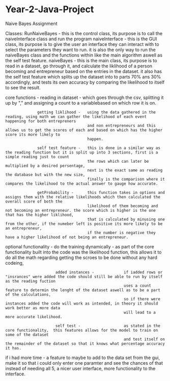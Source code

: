 # Year-2-Java-Project
Naive Bayes Assignment

Classes:
RunNaiveBayes -   this is the control class, its purpose is to call the naiveInterface class and run the program
naiveInterface -  this is the GUI class, its purpose is to give the user an interface they can interact with to select the parameters they want to run.
                  it is also the only way to run the naiveBayes class and the functions within like the main algorithm aswell as the self test feature.
naiveBayes -      this is the main class, its purpose is to read in a dataset, go through it, and calculate the liklihood of a person becoming and entrepreneur based on
                  the entries in the dataset. it also has the self test feature which splits up the dataset into to parts 70% ans 30% accordingly, and tests its own
                  accuracy by comparing the likelihood to itself to see the result.
                  
core functions -  reading in dataset -  which goes through the csv, splitting it up by "," and assigning a count to a variablebased on which row it is on.

                  getting liklihood -   using the data gathered in the reading, using math we can gather the likelihood of each event happening for both entrepreners
                                        and non entrepreneurs and this allows us to get the scores of each and based on which has the higher score its more likely to
                                        happen.
                                        
                  self test feature -   this is done in a similar way as the reading function but it is split up into 3 sections, first is a simple reading just to count
                                        the rows which can later be multiplied by a desired persentage,
                                        next is the exact same as reading the database but with the new size,
                                        finally is the comparison where it compares the likelihood to the actual answer to gauge how accurate.
                                        
                  getProbability -      this function takes in options and assigns them with the relative likelihoods which then calculated the overall score of both the
                                        likelihood of them becoming and not becoming an entrepreneur. the score which is higher is the one that has the higher liklihood,
                                        that is calculated by minusing one from the other, if the numeber left is positive its more likely to be an entrepreneur,
                                        if the number is negative they have a higher likelihood of not being an entrepreneur.
                                        
optional functionality -  do the training dynamically - as part of the core functionality built into the code was the likelihood function, this allows it to do all the
                                                        math regarding getting the scroes to be done without any hard codeing,
                                                        
                          added instances -             if iadded rows or "insrances" were added the code should still be able to run by itself as the reading fuction
                                                        uses a count feature to determin the lenght of the dataset aswell as to be a part of the calculations,
                                                        so if there were instances added the code will work as intended, in theory it should work better as more data
                                                        will lead to a more accurate likelihood.
                                                        
                          self test -                   as stated in the core functionality,  this features allows for the model to train on some of the dataset
                                                        and test itself on the remainder of the dataset so that it knows what percentage accuracy it has.



if i had more time -  a feature to maybe to add to the data set from the gui,
                      make it so that i could only enter one paramter and see the chances of that instead of needing all 5,
                      a nicer user interface,
                      more functionality to the interface.
